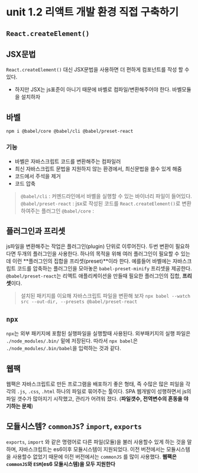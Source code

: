 # unit 1.2 리액트 개발 환경 직접 구축하기

## `React.createElement()`

## JSX문법
`React.createElement()` 대신 JSX문법을 사용하면 더 편하게 컴포넌트를 작성 할 수 있다. 
* 하지만 JSX는 js표준이 아니기 때문에 바벨로 컴파일/변환해주어야 한다. 바벨모듈을 설치하자

## 바벨
`npm i @babel/core @babel/cli @babel/preset-react`

### 기능
- 바벨은 자바스크립트 코드를 변환해주는 컴파일러
- 최신 자바스크립트 문법을 지원하지 않는 환경에서, 최신문법을 쓸수 있게 해줌
- 코드에서 주석을 제거
- 코드 압축

> `@babel/cli` : 커멘드라인에서 바벨을 실행할 수 있는 바이너리 파일이 들어있다.
> `@babel/preset-react` : jsx로 작성된 코드를 `React.createElement()`로 변환하여주는 플러그인
> `@babel/core` : 

## 플러그인과 프리셋
js파일을 변환해주는 작업은 플러그인(plugin) 단위로 이루어진다.
두번 변환이 필요하다면 두개의 플러그인을 사용한다. 
하나의 목적을 위해 여러 플러그인이 필요할 수 있는데 이런 **플러그인의 집합을 프리셋(preset)**이라 한다. 
예를들어 바벨에는 자바스크립트 코드를 압축하는 플러그인을 모아놓은 `babel-preset-minify` 프리셋을 제공한다.
`@babel/preset-react`는 리액트 애플리케이션을 만들때 필요한 플러그인의 집합, **프리셋**이다.

> 설치된 패키지를 이요해 자바스크립트 파일을 변환해 보자
> `npx babel --watch src --out-dir, --presets @babel/preset-react`

## `npx`
`npx`는 외부 패키지에 포함된 실행파일을 실행할때 사용된다.
외부패키지의 실행 파일은 `./node_modules/.bin/` 밑에 저장된다. 
따라서 `npx babel`은 `./node_modules/.bin/babel`을 입력하는 것과 같다.

## 웹팩
웹팩은 자바스크립트로 만든 프로그램을 배포하기 좋은 형태, 즉 수많은 많은 피일을 각각의 `.js`, `.css`, `.html` 하나의 파일로 묶어주는 툴이다. SPA 웹개발이 성행하면서 js의 파일 갯수가 많아지기 시작했고, 관리가 어려워 졌다. (**파일갯수, 전역변수의 혼동을 야기하는 문제**)

## 모듈시스템? `commonJS`? `import`, `exports`
`exports`, `import` 와 같은 명령어로 다른 파일(모듈)을 불러 사용할수 있게 하는 것을 말하며,
자바스크립트는 es6이후 모듈시스템이 지원되었다. 이전 버전에서는 모듈시스템을 사용할수 없었기 때문에 이전 버전에서는 `commonJS` 를 많이 사용했다. **웹팩은 `commonJS`와 `ESM`(es6 모듈시스템)을 모두 지원한다**

 